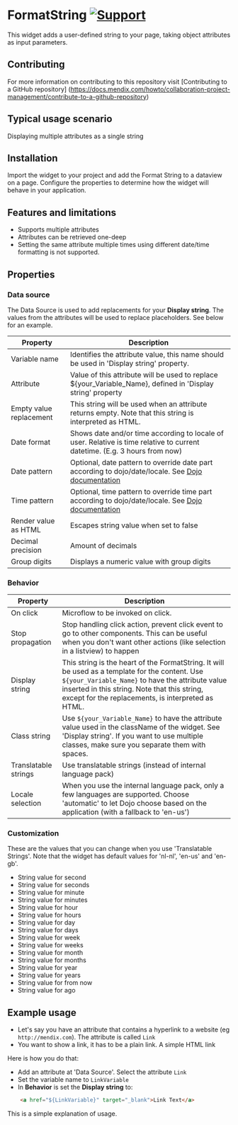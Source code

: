 # FormatString [![Support](https://img.shields.io/badge/Mendix%20Support%3A-Platform-green.svg)](https://docs.mendix.com/community/app-store/app-store-content-support)

This widget adds a user-defined string to your page, taking object attributes as input parameters.

## Contributing
For more information on contributing to this repository visit [Contributing to a GitHub repository] (https://docs.mendix.com/howto/collaboration-project-management/contribute-to-a-github-repository)

## Typical usage scenario

Displaying multiple attributes as a single string

## Installation

Import the widget to your project and add the Format String to a dataview on a page. Configure the properties to determine how the widget will behave in your application.

## Features and limitations

- Supports multiple attributes
- Attributes can be retrieved one-deep
- Setting the same attribute multiple times using different date/time formatting is not supported.

## Properties

### Data source

The Data Source is used to add replacements for your **Display string**. The values from the attributes will be used to replace placeholders. See below for an example.

| Property | Description |
| --- | --- |
| Variable name | Identifies the attribute value, this name should be used in 'Display string' property. |
| Attribute | Value of this attribute will be used to replace ${your_Variable_Name}, defined in 'Display string' property |
| Empty value replacement | This string will be used when an attribute returns empty. Note that this string is interpreted as HTML. |
| Date format | Shows date and/or time according to locale of user. Relative is time relative to current datetime. (E.g. 3 hours from now) |
| Date pattern | Optional, date pattern to override date part according to dojo/date/locale. See [Dojo documentation](https://dojotoolkit.org/reference-guide/1.10/dojo/date/locale/format.html#attributes) |
| Time pattern | Optional, time pattern to override time part according to dojo/date/locale. See [Dojo documentation](https://dojotoolkit.org/reference-guide/1.10/dojo/date/locale/format.html#attributes) |
| Render value as HTML | Escapes string value when set to false |
| Decimal precision | Amount of decimals |
| Group digits | Displays a numeric value with group digits |

### Behavior

| Property | Description |
| --- | --- |
| On click | Microflow to be invoked on click. |
| Stop propagation | Stop handling click action, prevent click event to go to other components. This can be useful when you don't want other actions (like selection in a listview) to happen |
| Display string | This string is the heart of the FormatString. It will be used as a template for the content. Use `${your_Variable_Name}` to have the attribute value inserted in this string. Note that this string, except for the replacements, is interpreted as HTML. |
| Class string | Use `${your_Variable_Name}` to have the attribute value used in the className of the widget. See 'Display string'. If you want to use multiple classes, make sure you separate them with spaces. |
| Translatable strings | Use translatable strings (instead of internal language pack) |
| Locale selection | When you use the internal language pack, only a few languages are supported. Choose 'automatic' to let Dojo choose based on the application (with a fallback to 'en-us') |

### Customization

These are the values that you can change when you use 'Translatable Strings'. Note that the widget has default values for 'nl-nl', 'en-us' and 'en-gb'.

* String value for second
* String value for seconds
* String value for minute
* String value for minutes
* String value for hour
* String value for hours
* String value for day
* String value for days
* String value for week
* String value for weeks
* String value for month
* String value for months
* String value for year
* String value for years
* String value for from now
* String value for ago

## Example usage

* Let's say you have an attribute that contains a hyperlink to a website (eg `http://mendix.com`). The attribute is called `Link`
* You want to show a link, it has to be a plain link. A simple HTML link

Here is how you do that:

* Add an attribute at 'Data Source'. Select the attribute `Link`
* Set the variable name to `LinkVariable`
* In **Behavior** is set the **Display string** to:

```html
    <a href="${LinkVariable}" target="_blank">Link Text</a>
```

This is a simple explanation of usage.
